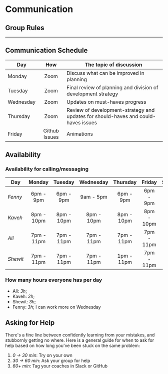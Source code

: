 # Communication

## Group Rules

<!-- any general rules you'd like to set for your group? -->

---

## Communication Schedule

| Day       |      How      | The topic of discussion                                                            |
| --------- | :-----------: | ---------------------------------------------------------------------------------- |
| Monday    |     Zoom      | Discuss what can be improved in planning                                           |
| Tuesday   |     Zoom      | Final review of planning and division of development strategy                      |
| Wednesday |     Zoom      | Updates on must-haves progress                                                     |
| Thursday  |     Zoom      | Review of development-strategy and updates for should-haves and could-haves issues |
| Friday    | Github Issues | Animations                                                                         |

<!-- ## Communication Channels

how often will we get in touch on each channel, and what we will discuss there:

- **Issues**:
- **Pull Requests**:
- **GitHub Discussions**: For review
- **Slack/Discord**: Discord
- **Video Calls**: Yes

--- -->

## Availability

### Availability for calling/messaging

| Day      |   Monday   |  Tuesday   | Wednesday  |  Thursday  |   Friday   |  Saturday   |   Sunday    |
| -------- | :--------: | :--------: | :--------: | :--------: | :--------: | :---------: | :---------: |
| _Fenny_  | 6pm - 9pm  | 6pm - 9pm  | 9am - 5pm  | 6pm - 9pm  | 6pm - 9pm  |  6pm - 9pm  |  6pm - 9pm  |
| _Kaveh_  | 8pm - 10pm | 8pm - 10pm | 8pm - 10pm | 8pm - 10pm | 8pm - 10pm | 8pm - 10pm  | 8pm - 10pm  |
| _Ali_    | 7pm - 11pm | 7pm - 11pm | 7pm - 11pm | 7pm - 11pm | 7pm - 11pm | 12pm - 11pm | 12pm - 11pm |
| _Shewit_ | 7pm - 11pm | 7pm - 11pm | 7pm - 11pm | 1pm - 11pm | 7pm - 11pm | 2pm - 11pm  | 8pm - 11pm  |

### How many hours everyone has per day

- Ali: _3h_;
- Kaveh: _2h_;
- Shewit: _3h_;
- Fenny: _3h_; I can work more on Wednesday

## Asking for Help

There's a fine line between confidently learning from your mistakes, and
stubbornly getting no where. Here is a general guide for when to ask for help
based on how long you've been stuck on the same problem:

1. _0 -> 30 min_: Try on your own
2. _30 -> 60 min_: Ask your group for help
3. _60+ min_: Tag your coaches in Slack or GitHub
